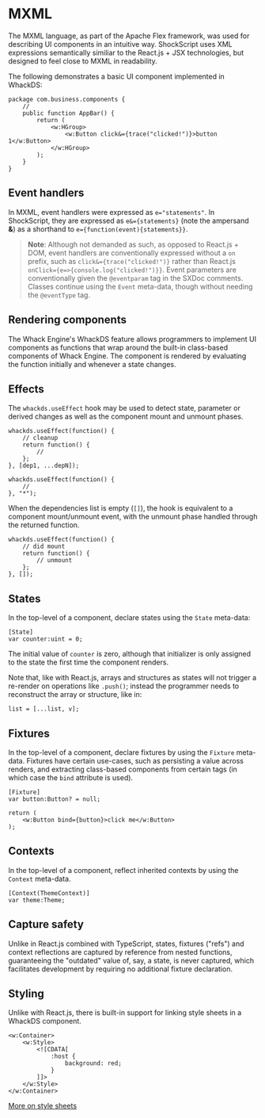 # MXML

The MXML language, as part of the Apache Flex framework, was used for describing UI components in an intuitive way. ShockScript uses XML expressions semantically similiar to the React.js + JSX technologies, but designed to feel close to MXML in readability.

The following demonstrates a basic UI component implemented in WhackDS:

```
package com.business.components {
    //
    public function AppBar() {
        return (
            <w:HGroup>
                <w:Button click&={trace("clicked!")}>button 1</w:Button>
            </w:HGroup>
        );
    }
}
```

## Event handlers

In MXML, event handlers were expressed as `e="statements"`. In ShockScript, they are expressed as `e&={statements}` (note the ampersand **\&**) as a shorthand to `e={function(event){statements}}`.

> **Note**: Although not demanded as such, as opposed to React.js + DOM, event handlers are conventionally expressed without a `on` prefix, such as `click&={trace("clicked!")}` rather than React.js `onClick={e=>{console.log("clicked!")}}`. Event parameters are conventionally given the `@eventparam` tag in the SXDoc comments. Classes continue using the `Event` meta-data, though without needing the `@eventType` tag.

## Rendering components

The Whack Engine's WhackDS feature allows programmers to implement UI components as functions that wrap around the built-in class-based components of Whack Engine. The component is rendered by evaluating the function initially and whenever a state changes.

## Effects

The `whackds.useEffect` hook may be used to detect state, parameter or derived changes as well as the component mount and unmount phases.

```
whackds.useEffect(function() {
    // cleanup
    return function() {
        //
    };
}, [dep1, ...depN]);

whackds.useEffect(function() {
    //
}, "*");
```

When the dependencies list is empty (`[]`), the hook is equivalent to a component mount/unmount event, with the unmount phase handled through the returned function.

```
whackds.useEffect(function() {
    // did mount
    return function() {
        // unmount
    };
}, []);
```

## States

In the top-level of a component, declare states using the `State` meta-data:

```
[State]
var counter:uint = 0;
```

The initial value of `counter` is zero, although that initializer is only assigned to the state the first time the component renders.

Note that, like with React.js, arrays and structures as states will not trigger a re-render on operations like `.push()`; instead the programmer needs to reconstruct the array or structure, like in:

```
list = [...list, v];
```

## Fixtures

In the top-level of a component, declare fixtures by using the `Fixture` meta-data. Fixtures have certain use-cases, such as persisting a value across renders, and extracting class-based components from certain tags (in which case the `bind` attribute is used).

```
[Fixture]
var button:Button? = null;

return (
    <w:Button bind={button}>click me</w:Button>
);
```

## Contexts

In the top-level of a component, reflect inherited contexts by using the `Context` meta-data.

```
[Context(ThemeContext)]
var theme:Theme;
```

## Capture safety

Unlike in React.js combined with TypeScript, states, fixtures ("refs") and context reflections are captured by reference from nested functions, guaranteeing the "outdated" value of, say, a state, is never captured, which facilitates development by requiring no additional fixture declaration.

## Styling

Unlike with React.js, there is built-in support for linking style sheets in a WhackDS component.

```
<w:Container>
    <w:Style>
        <![CDATA[
            :host {
                background: red;
            }
        ]]>
    </w:Style>
</w:Container>
```


[More on style sheets](../xml-capabilities/whack.md#linking-cascading-style-sheets)

